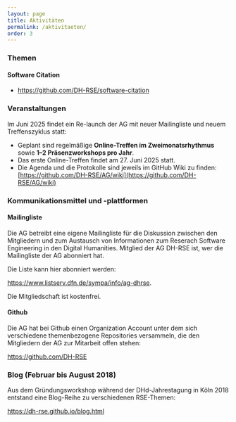 ```yaml
---
layout: page
title: Aktivitäten
permalink: /aktivitaeten/
order: 3
---
```


### Themen

#### Software Citation

*  <https://github.com/DH-RSE/software-citation>

### Veranstaltungen
Im Juni 2025 findet ein Re-launch der AG mit neuer Mailingliste und neuem Treffenszyklus statt:
* Geplant sind regelmäßige **Online-Treffen im Zweimonatsrhythmus** sowie **1–2 Präsenzworkshops pro Jahr**.
* Das erste Online-Treffen findet am 27. Juni 2025 statt. 
* Die Agenda und die Protokolle sind jeweils im GitHub Wiki zu finden: [https://github.com/DH-RSE/AG/wiki](https://github.com/DH-RSE/AG/wiki)

### Kommunikationsmittel und -plattformen

#### Mailingliste

Die AG betreibt eine eigene Mailingliste für die Diskussion zwischen den Mitgliedern und zum Austausch von Informationen zum 
Reserach Software Engineering in den Digital Humanities. Mitglied der AG DH-RSE ist, wer die Mailingliste der AG abonniert hat.

Die Liste kann hier abonniert werden:

<https://www.listserv.dfn.de/sympa/info/ag-dhrse>.

Die Mitgliedschaft ist kostenfrei.

#### Github

Die AG hat bei Github einen Organization Account unter dem sich verschiedene themenbezogene Repositories versammeln, die den Mitgliedern der AG zur Mitarbeit offen stehen: 

<https://github.com/DH-RSE>

### Blog (Februar bis August 2018)

Aus dem Gründungsworkshop während der DHd-Jahrestagung in Köln 2018 entstand eine Blog-Reihe zu verschiedenen RSE-Themen: 

<https://dh-rse.github.io/blog.html>

